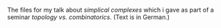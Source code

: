 The files for my talk about *simplical complexes* which i gave 
as part of a seminar *topology vs. combinatorics*. (Text is in German.)
<!--
A compiled version (as pdf) can be found [here](http://homepages.uni-regensburg.de/~prj05723/talk_simplicial_complexes/). -->
